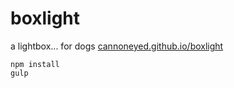 # boxlight
a lightbox... for dogs
[cannoneyed.github.io/boxlight](http://cannoneyed.github.io/boxlight)

```
npm install
gulp
```
